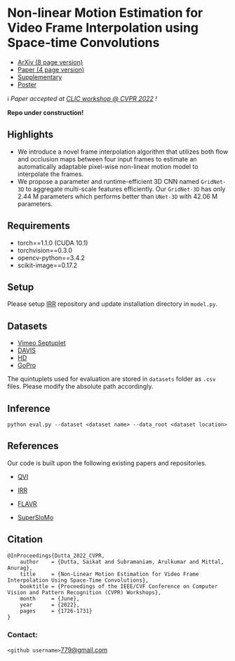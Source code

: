 # Non-linear Motion Estimation for Video Frame Interpolation using Space-time Convolutions

- [ArXiv (8 page version)](https://arxiv.org/abs/2201.11407)
- [Paper (4 page version)](https://openaccess.thecvf.com/content/CVPR2022W/CLIC/papers/Dutta_Non-Linear_Motion_Estimation_for_Video_Frame_Interpolation_Using_Space-Time_Convolutions_CVPRW_2022_paper.pdf)
- [Supplementary](https://openaccess.thecvf.com/content/CVPR2022W/CLIC/supplemental/Dutta_Non-Linear_Motion_Estimation_CVPRW_2022_supplemental.pdf)
- [Poster](https://drive.google.com/file/d/1TFIZFoyf1TpDrBk1rpYmM9FEt1H8KgiF/view?usp=sharing)


:information_source:	_Paper accepted at [CLIC workshop @ CVPR 2022](http://compression.cc/) !_

**Repo under construction!**

## Highlights 

- We introduce a novel frame interpolation algorithm that utilizes both flow and occlusion maps between 
four input frames to estimate an automatically adaptable pixel-wise non-linear motion model to interpolate
the frames.
- We propose a parameter and runtime-efficient 3D CNN named `GridNet-3D` to aggregate multi-scale
features efficiently. Our `GridNet-3D` has only 2.44 M parameters which performs better than `UNet-3D` with 
42.06 M parameters. 

## Requirements

- torch==1.1.0 (CUDA 10.1)
- torchvision==0.3.0
- opencv-python==3.4.2
- scikit-image==0.17.2


## Setup

Please setup [IRR](https://github.com/visinf/irr) repository and update installation directory in `model.py`.

## Datasets

- [Vimeo Septuplet](http://data.csail.mit.edu/tofu/dataset/vimeo_septuplet.zip)
- [DAVIS](https://data.vision.ee.ethz.ch/csergi/share/davis/DAVIS-2017-trainval-480p.zip)
- [HD](https://drive.google.com/drive/folders/191AIvKT1ofekHe0CN3co3O-izgamhETE?usp=sharing) 
- [GoPro](https://drive.google.com/file/d/1rJTmM9_mLCNzBUUhYIGldBYgup279E_f/view)

The quintuplets used for evaluation are stored in `datasets` folder as `.csv` files. Please modify the absolute path accordingly.

## Inference 

```
python eval.py --dataset <dataset name> --data_root <dataset location>
```


## References

Our code is built upon the following existing papers and repositories.

- [QVI](https://sites.google.com/view/xiangyuxu/qvi_nips19) 

- [IRR](https://github.com/visinf/irr) 

- [FLAVR](https://tarun005.github.io/FLAVR/)

- [SuperSloMo](https://github.com/avinashpaliwal/Super-SloMo)


## Citation

```
@InProceedings{Dutta_2022_CVPR,
    author    = {Dutta, Saikat and Subramaniam, Arulkumar and Mittal, Anurag},
    title     = {Non-Linear Motion Estimation for Video Frame Interpolation Using Space-Time Convolutions},
    booktitle = {Proceedings of the IEEE/CVF Conference on Computer Vision and Pattern Recognition (CVPR) Workshops},
    month     = {June},
    year      = {2022},
    pages     = {1726-1731}
}
```

### Contact:

`<github username>`779@gmail.com
